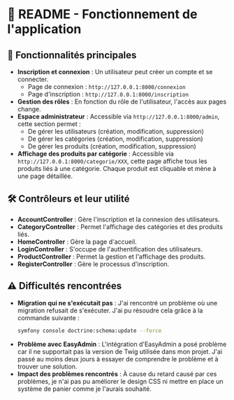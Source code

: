 # 📌 README - Fonctionnement de l'application


## 🚀 Fonctionnalités principales
- **Inscription et connexion** : Un utilisateur peut créer un compte et se connecter.
  - Page de connexion : `http://127.0.0.1:8000/connexion`
  - Page d'inscription : `http://127.0.0.1:8000/inscription`
- **Gestion des rôles** : En fonction du rôle de l'utilisateur, l'accès aux pages change.
- **Espace administrateur** : Accessible via `http://127.0.0.1:8000/admin`, cette section permet :
  - De gérer les utilisateurs (création, modification, suppression)
  - De gérer les catégories (création, modification, suppression)
  - De gérer les produits (création, modification, suppression)
- **Affichage des produits par catégorie** : Accessible via `http://127.0.0.1:8000/categorie/XXX`, cette page affiche tous les produits liés à une catégorie. Chaque produit est cliquable et mène à une page détaillée.

## 🛠️ Contrôleurs et leur utilité
- **AccountController** : Gère l'inscription et la connexion des utilisateurs.
- **CategoryController** : Permet l'affichage des catégories et des produits liés.
- **HomeController** : Gère la page d'accueil.
- **LoginController** : S'occupe de l'authentification des utilisateurs.
- **ProductController** : Permet la gestion et l'affichage des produits.
- **RegisterController** : Gère le processus d'inscription.

## ⚠️ Difficultés rencontrées
- **Migration qui ne s'exécutait pas** : J'ai rencontré un problème où une migration refusait de s'exécuter. J'ai pu résoudre cela grâce à la commande suivante :
  ```bash
  symfony console doctrine:schema:update --force
  ```
- **Problème avec EasyAdmin** : L'intégration d'EasyAdmin a posé problème car il ne supportait pas la version de Twig utilisée dans mon projet. J'ai passé au moins deux jours à essayer de comprendre le problème et à trouver une solution.
- **Impact des problèmes rencontrés** : À cause du retard causé par ces problèmes, je n'ai pas pu améliorer le design CSS ni mettre en place un système de panier comme je l'aurais souhaité.




